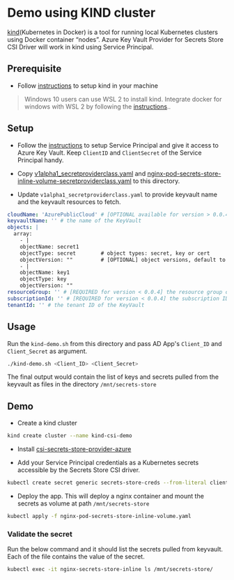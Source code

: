 # Demo using KIND cluster

[kind](https://github.com/kubernetes-sigs/kind)(Kubernetes in Docker) is a tool for running local Kubernetes clusters using Docker container “nodes”. Azure Key Vault Provider for Secrets Store CSI Driver will work in kind using Service Principal.

## Prerequisite

- Follow [instructions](https://github.com/kubernetes-sigs/kind#installation-and-usage) to setup kind in your machine

> Windows 10 users can use WSL 2 to install kind. Integrate docker for windows with WSL 2 by following the [instructions](https://kind.sigs.k8s.io/docs/user/using-wsl2/)..

## Setup

- Follow the [instructions](https://github.com/Azure/secrets-store-csi-driver-provider-azure/blob/master/docs/service-principal-mode.md) to setup Service Principal and give it access to Azure Key Vault. Keep `ClientID` and `ClientSecret` of the Service Principal handy.

- Copy [v1alpha1_secretproviderclass.yaml](https://github.com/Azure/secrets-store-csi-driver-provider-azure/blob/master/examples/v1alpha1_secretproviderclass.yaml) and [nginx-pod-secrets-store-inline-volume-secretproviderclass.yaml](https://github.com/Azure/secrets-store-csi-driver-provider-azure/blob/master/examples/nginx-pod-secrets-store-inline-volume-secretproviderclass.yaml) to this directory.

- Update `v1alpha1_secretproviderclass.yaml` to provide keyvault name and the keyvault resources to fetch.

```yaml
cloudName: 'AzurePublicCloud' # [OPTIONAL available for version > 0.0.4] if not provided, azure environment will default to AzurePublicCloud
keyvaultName: '' # the name of the KeyVault
objects: |
  array:
    - |
    objectName: secret1
    objectType: secret        # object types: secret, key or cert
    objectVersion: ""         # [OPTIONAL] object versions, default to latest if empty
    - |
    objectName: key1
    objectType: key
    objectVersion: ""
resourceGroup: '' # [REQUIRED for version < 0.0.4] the resource group of the KeyVault
subscriptionId: '' # [REQUIRED for version < 0.0.4] the subscription ID of the KeyVault
tenantId: '' # the tenant ID of the KeyVault
```

## Usage

Run the `kind-demo.sh` from this directory and pass AD App's `Client_ID` and `Client_Secret` as argument.

```sh
./kind-demo.sh <Client_ID> <Client_Secret>
```

The final output would contain the list of keys and secrets pulled from the keyvault as files in the directory `/mnt/secrets-store`

## Demo

- Create a kind cluster

```sh
kind create cluster --name kind-csi-demo
```

- Install [csi-secrets-store-provider-azure](https://github.com/Azure/secrets-store-csi-driver-provider-azure#install-the-secrets-store-csi-driver-and-the-azure-keyvault-provider)

- Add your Service Principal credentials as a Kubernetes secrets accessible by the Secrets Store CSI driver.

```sh
kubectl create secret generic secrets-store-creds --from-literal clientid=<CLIENTID> --from-literal clientsecret=<CLIENTSECRET>
```

- Deploy the app. This will deploy a nginx container and mount the secrets as volume at path `/mnt/secrets-store`

```sh
kubectl apply -f nginx-pod-secrets-store-inline-volume.yaml
```

### Validate the secret

Run the below command and it should list the secrets pulled from keyvault. Each of the file contains the value of the secret.

```sh
kubectl exec -it nginx-secrets-store-inline ls /mnt/secrets-store/
```
